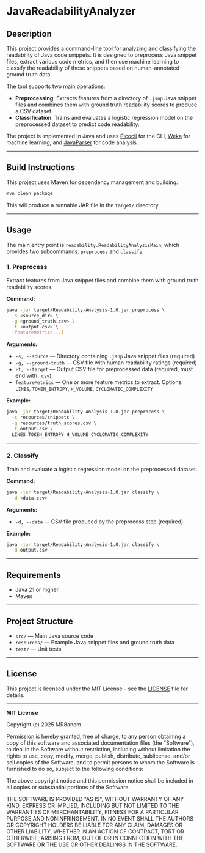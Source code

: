 # JavaReadabilityAnalyzer

## Description

This project provides a command-line tool for analyzing and classifying the readability of Java code snippets. It is designed to preprocess Java snippet files, extract various code metrics, and then use machine learning to classify the readability of these snippets based on human-annotated ground truth data.

The tool supports two main operations:
- **Preprocessing**: Extracts features from a directory of `.jsnp` Java snippet files and combines them with ground truth readability scores to produce a CSV dataset.
- **Classification**: Trains and evaluates a logistic regression model on the preprocessed dataset to predict code readability.

The project is implemented in Java and uses [Picocli](https://picocli.info/) for the CLI, [Weka](https://www.cs.waikato.ac.nz/ml/weka/) for machine learning, and [JavaParser](https://javaparser.org/) for code analysis.

---

## Build Instructions

This project uses Maven for dependency management and building.

```sh
mvn clean package
```

This will produce a runnable JAR file in the `target/` directory.

---

## Usage

The main entry point is `readability.ReadabilityAnalysisMain`, which provides two subcommands: `preprocess` and `classify`.

### 1. Preprocess

Extract features from Java snippet files and combine them with ground truth readability scores.

**Command:**
```sh
java -jar target/Readability-Analysis-1.0.jar preprocess \
  -s <source_dir> \
  -g <ground_truth.csv> \
  -t <output.csv> \
  [featureMetrics...]
```

**Arguments:**
- `-s, --source` — Directory containing `.jsnp` Java snippet files (required)
- `-g, --ground-truth` — CSV file with human readability ratings (required)
- `-t, --target` — Output CSV file for preprocessed data (required, must end with `.csv`)
- `featureMetrics` — One or more feature metrics to extract. Options: `LINES`, `TOKEN_ENTROPY`, `H_VOLUME`, `CYCLOMATIC_COMPLEXITY`

**Example:**
```sh
java -jar target/Readability-Analysis-1.0.jar preprocess \
  -s resources/snippets \
  -g resources/truth_scores.csv \
  -t output.csv \
  LINES TOKEN_ENTROPY H_VOLUME CYCLOMATIC_COMPLEXITY
```

---

### 2. Classify

Train and evaluate a logistic regression model on the preprocessed dataset.

**Command:**
```sh
java -jar target/Readability-Analysis-1.0.jar classify \
  -d <data.csv>
```

**Arguments:**
- `-d, --data` — CSV file produced by the preprocess step (required)

**Example:**
```sh
java -jar target/Readability-Analysis-1.0.jar classify \
  -d output.csv
```

---

## Requirements

- Java 21 or higher
- Maven

---

## Project Structure

- `src/` — Main Java source code
- `resources/` — Example Java snippet files and ground truth data
- `test/` — Unit tests

---

## License

This project is licensed under the MIT License - see the [LICENSE](LICENSE) file for details.

---

**MIT License**

Copyright (c) 2025 MR8anem

Permission is hereby granted, free of charge, to any person obtaining a copy
of this software and associated documentation files (the "Software"), to deal
in the Software without restriction, including without limitation the rights
to use, copy, modify, merge, publish, distribute, sublicense, and/or sell
copies of the Software, and to permit persons to whom the Software is
furnished to do so, subject to the following conditions:

The above copyright notice and this permission notice shall be included in all
copies or substantial portions of the Software.

THE SOFTWARE IS PROVIDED "AS IS", WITHOUT WARRANTY OF ANY KIND, EXPRESS OR
IMPLIED, INCLUDING BUT NOT LIMITED TO THE WARRANTIES OF MERCHANTABILITY,
FITNESS FOR A PARTICULAR PURPOSE AND NONINFRINGEMENT. IN NO EVENT SHALL THE
AUTHORS OR COPYRIGHT HOLDERS BE LIABLE FOR ANY CLAIM, DAMAGES OR OTHER
LIABILITY, WHETHER IN AN ACTION OF CONTRACT, TORT OR OTHERWISE, ARISING FROM,
OUT OF OR IN CONNECTION WITH THE SOFTWARE OR THE USE OR OTHER DEALINGS IN THE
SOFTWARE.
